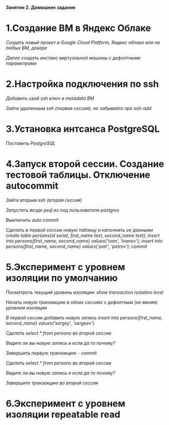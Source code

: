 **Занятие 2. Домашнее задание**
# 1.Создание ВМ в Яндекс Облаке
*Создать новый проект в Google Cloud Platform, Яндекс облако или на любых ВМ, докере*

*Далее создать инстанс виртуальной машины с дефолтными параметрами*

# 2.Настройка подключения по ssh
*Добавить свой ssh ключ в metadata ВМ*

*Зайти удаленным ssh (первая сессия), не забывайте про ssh-add*

# 3.Установка интсанса PostgreSQL
*Поставить PostgreSQL*

# 4.Запуск второй сессии. Создание тестовой таблицы. Отключение autocommit
*Зайти вторым ssh (вторая сессия)*

*Запустить везде psql из под пользователя postgres*

*Выключить auto commit*

*Сделать в первой сессии новую таблицу и наполнить ее данными create table persons(id serial, first_name text, second_name text); insert into persons(first_name, second_name) values('ivan', 'ivanov'); insert into persons(first_name, second_name) values('petr', 'petrov'); commit*

# 5.Эксперимент с уровнем изоляции по умолчанию
*Посмотреть текущий уровень изоляции: show transaction isolation level*

*Начать новую транзакцию в обоих сессиях с дефолтным (не меняя) уровнем изоляции*

*В первой сессии добавить новую запись insert into persons(first_name, second_name) values('sergey', 'sergeev')*

*Cделать select * from persons во второй сессии*

*Видите ли вы новую запись и если да то почему?*

*Завершить первую транзакцию - commit*

*Cделать select * from persons во второй сессии*

*Видите ли вы новую запись и если да то почему?*

*Завершите транзакцию во второй сессии*

# 6.Эксперимент с уровнем изоляции repeatable read

